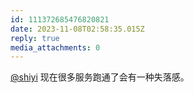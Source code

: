 ```yaml
---
id: 111372685476820821
date: 2023-11-08T02:58:35.015Z
reply: true
media_attachments: 0
---
```


[@shiyi](https://bb.010206.xyz/@shiyi) 现在很多服务跑通了会有一种失落感。

